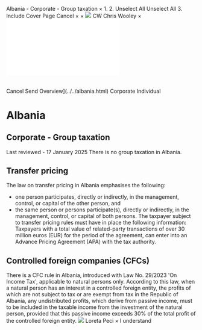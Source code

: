 Albania - Corporate - Group taxation
×
1.
2.
Unselect All
Unselect All
3.
Include Cover Page
Cancel
×
×
![](../../-/media/world-wide-tax-summaries/attachments/global---chris-wooley.ashx%3Frev=ac5e5f3223b34096b1afc2a6009c7320&revision=ac5e5f32-23b3-4096-b1af-c2a6009c7320&hash=859B7ADC84DC2CBEC9760E9E6EE7DE6D0A8BFCDF)
CW
Chris Wooley
×
![](group-taxation.html)
######
Cancel
Send
Overview](../../albania.html)
Corporate
Individual
# Albania
## Corporate - Group taxation
Last reviewed - 17 January 2025
There is no group taxation in Albania.
## Transfer pricing
The law on transfer pricing in Albania emphasises the following:
- one person participates, directly or indirectly, in the management, control, or capital of the other person, and
- the same person or persons participate(s), directly or indirectly, in the management, control, or capital of both persons.
The taxpayer subject to transfer pricing rules must have in place the following information:
Taxpayers with a total value of related-party transactions of over 30 million euros (EUR) for the period of the agreement, can enter into an Advance Pricing Agreement (APA) with the tax authority.
## Controlled foreign companies (CFCs)
There is a CFC rule in Albania, introduced with Law No. 29/2023 'On Income Tax', applicable to natural persons only. According to this law, when a natural person has an interest in a controlled foreign entity, the profits of which are not subject to tax or are exempt from tax in the Republic of Albania, any undistributed profits, which derive from passive income, must to be included in the taxable income from the investment of the natural person, provided that this passive income exceeds 30% of the total profit of the controlled foreign entity.
![](../../-/media/world-wide-tax-summaries/attachments/albania_kosovo---loreta_peci.ashx%3Frev=2ff41f7c01a94d039e7aafa977b384db&revision=2ff41f7c-01a9-4d03-9e7a-afa977b384db&hash=55AC396F685CC0AD5A8599FF8C86F658641A6DE5)
Loreta Peci
×
I understand